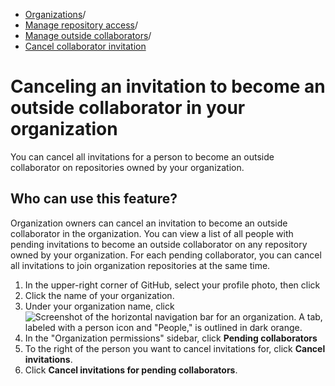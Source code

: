   * [Organizations](https://docs.github.com/en/organizations "Organizations")/
  * [Manage repository access](https://docs.github.com/en/organizations/managing-user-access-to-your-organizations-repositories "Manage repository access")/
  * [Manage outside collaborators](https://docs.github.com/en/organizations/managing-user-access-to-your-organizations-repositories/managing-outside-collaborators "Manage outside collaborators")/
  * [Cancel collaborator invitation](https://docs.github.com/en/organizations/managing-user-access-to-your-organizations-repositories/managing-outside-collaborators/canceling-an-invitation-to-become-an-outside-collaborator-in-your-organization "Cancel collaborator invitation")


# Canceling an invitation to become an outside collaborator in your organization
You can cancel all invitations for a person to become an outside collaborator on repositories owned by your organization.
## Who can use this feature?
Organization owners can cancel an invitation to become an outside collaborator in the organization.
You can view a list of all people with pending invitations to become an outside collaborator on any repository owned by your organization.
For each pending collaborator, you can cancel all invitations to join organization repositories at the same time.
  1. In the upper-right corner of GitHub, select your profile photo, then click 
  2. Click the name of your organization.
  3. Under your organization name, click 
![Screenshot of the horizontal navigation bar for an organization. A tab, labeled with a person icon and "People," is outlined in dark orange.](https://docs.github.com/assets/cb-18976/images/help/organizations/organization-people-tab.png)
  4. In the "Organization permissions" sidebar, click **Pending collaborators**
  5. To the right of the person you want to cancel invitations for, click **Cancel invitations**.
  6. Click **Cancel invitations for pending collaborators**.


